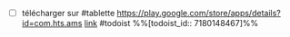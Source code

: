 - [ ] télécharger sur #tablette https://play.google.com/store/apps/details?id=com.hts.ams [link](https://todoist.com/showTask?id=7180148467) #todoist %%[todoist_id:: 7180148467]%%